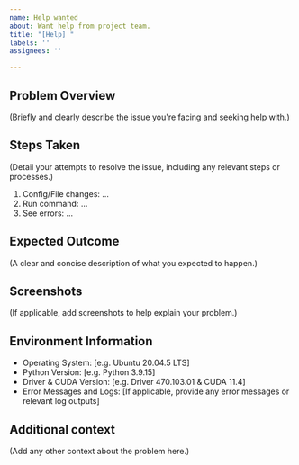 ```yaml
---
name: Help wanted
about: Want help from project team.
title: "[Help] "
labels: ''
assignees: ''

---
```


## Problem Overview
(Briefly and clearly describe the issue you're facing and seeking help with.)

## Steps Taken
(Detail your attempts to resolve the issue, including any relevant steps or processes.)
1. Config/File changes: ...
2. Run command: ...
3. See errors: ...

## Expected Outcome
(A clear and concise description of what you expected to happen.)

## Screenshots
(If applicable, add screenshots to help explain your problem.)

## Environment Information
 - Operating System: [e.g. Ubuntu 20.04.5 LTS]
 - Python Version: [e.g. Python 3.9.15]
 - Driver & CUDA Version: [e.g. Driver 470.103.01 & CUDA 11.4]
 - Error Messages and Logs: [If applicable, provide any error messages or relevant log outputs]

## Additional context
(Add any other context about the problem here.)
